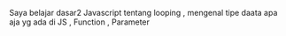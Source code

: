 Saya belajar dasar2 Javascript tentang looping , mengenal tipe daata apa aja yg ada di JS , Function , Parameter